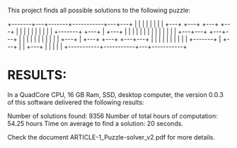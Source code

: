 This project finds all possible solutions to the following puzzle:

+-------+---+-------+-----------+---+---+
|       |   |       |           |   |   |
|   +---+   +---+   +---+   +---+   |   |
|   |           |       |   |       |   |
|   +-------+   +---+   |   +---+   |   |
|   |       |   |   |   |   |   |   |   |
|   |   +---+---+   +---+---+   |   |   |
|   |   |   |           |       |   |   |
+---+   |   +---+   +---+   +---+---+   |
|       |   |   |   |   |   |       |   |
+-------+   |   +---+   |   |       +---+
|           |           |   |           |
+-----------+-----------+---+-----------+

RESULTS: 
========

In a QuadCore CPU, 16 GB Ram, SSD, desktop computer, the version 0.0.3 of this software delivered the following results:

Number of solutions found: 9356
Number of total hours of computation: 54.25 hours
Time on average to find a solution: 20 seconds.

Check the document ARTICLE-1_Puzzle-solver_v2.pdf for more details.
